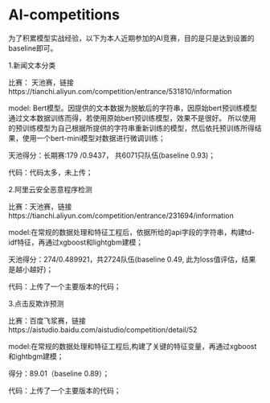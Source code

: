 # AI-competitions

为了积累模型实战经验，以下为本人近期参加的AI竞赛，目的是只是达到设置的baseline即可。

1.新闻文本分类

比赛： 天池赛，链接https://tianchi.aliyun.com/competition/entrance/531810/information

model: Bert模型。因提供的文本数据为脱敏后的字符串，因原始bert预训练模型通过文本数据训练而得，若使用原始bert预训练模型，效果不是很好。
       所以使用的预训练模型为自己根据所提供的字符串重新训练的模型，然后依托预训练所得结果，使用一个bert-mini模型对数据进行微调训练；
       
天池得分：长期赛:179 /0.9437， 共6071只队伍(baseline 0.93)；

代码：代码太多，未上传；



2.阿里云安全恶意程序检测

比赛：天池赛，链接https://tianchi.aliyun.com/competition/entrance/231694/information

model:在常规的数据处理和特征工程后，依据所给的api字段的字符串，构建td-idf特征，再通过xgboost和lightgbm建模；

天池得分：274/0.489921，共2724队伍(baseline 0.49, 此为loss值评估，结果是越小越好)；

代码：上传了一个主要版本的代码；



3.点击反欺诈预测

比赛：百度飞浆赛，链接https://aistudio.baidu.com/aistudio/competition/detail/52

model:在常规的数据处理和特征工程后,构建了关键的特征变量，再通过xgboost和ightbgm建模；

得分：89.01（baseline 0.89）；

代码：上传了一个主要版本的代码；



